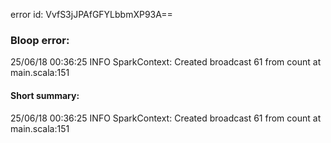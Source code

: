 error id: VvfS3jJPAfGFYLbbmXP93A==
### Bloop error:

25/06/18 00:36:25 INFO SparkContext: Created broadcast 61 from count at main.scala:151
#### Short summary: 

25/06/18 00:36:25 INFO SparkContext: Created broadcast 61 from count at main.scala:151